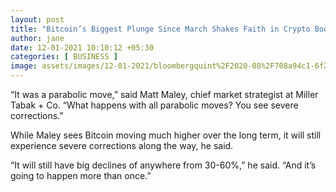 ```yaml
---
layout: post
title: "Bitcoin’s Biggest Plunge Since March Shakes Faith in Crypto Boom"
author: jane 
date: 12-01-2021 10:10:12 +05:30 
categories: [ BUSINESS ] 
image: assets/images/12-01-2021/bloombergquint%2F2020-08%2F708a94c1-6f2c-4c3b-8a21-c0884a761751%2F320965881.jpg
---
```

“It was a parabolic move,” said Matt Maley, chief market strategist at Miller Tabak + Co. “What happens with all parabolic moves? You see severe corrections.”



While Maley sees Bitcoin moving much higher over the long term, it will still experience severe corrections along the way, he said.



“It will still have big declines of anywhere from 30-60%,” he said. “And it’s going to happen more than once.”